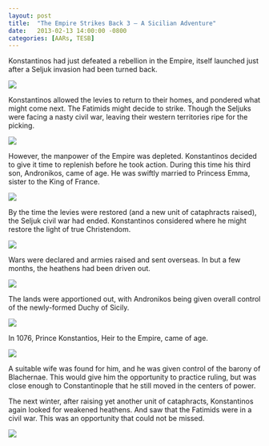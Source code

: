 ```yaml
---
layout: post
title:  "The Empire Strikes Back 3 – A Sicilian Adventure"
date:   2013-02-13 14:00:00 -0800
categories: [AARs, TESB]
---
```

Konstantinos had just defeated a rebellion in the Empire, itself launched just after a Seljuk invasion had been turned back.

![](/assets/tesb_images/3-1.png)

Konstantinos allowed the levies to return to their homes, and pondered what might come next. The Fatimids might decide to strike. Though the Seljuks were facing a nasty civil war, leaving their western territories ripe for the picking.

![](/assets/tesb_images/3-2.png)

However, the manpower of the Empire was depleted. Konstantinos decided to give it time to replenish before he took action. During this time his third son, Andronikos, came of age. He was swiftly married to Princess Emma, sister to the King of France.

![](/assets/tesb_images/3-3.png)

By the time the levies were restored (and a new unit of cataphracts raised), the Seljuk civil war had ended. Konstantinos considered where he might restore the light of true Christendom.

![](/assets/tesb_images/3-4.png)

Wars were declared and armies raised and sent overseas. In but a few months, the heathens had been driven out.

![](/assets/tesb_images/3-5.png)

The lands were apportioned out, with Andronikos being given overall control of the newly-formed Duchy of Sicily.

![](/assets/tesb_images/3-6.png)

In 1076, Prince Konstantios, Heir to the Empire, came of age.

![](/assets/tesb_images/3-7.png)

A suitable wife was found for him, and he was given control of the barony of Blachernae. This would give him the opportunity to practice ruling, but was close enough to Constantinople that he still moved in the centers of power.

The next winter, after raising yet another unit of cataphracts, Konstantinos again looked for weakened heathens. And saw that the Fatimids were in a civil war. This was an opportunity that could not be missed.

![](/assets/tesb_images/3-8.png)
